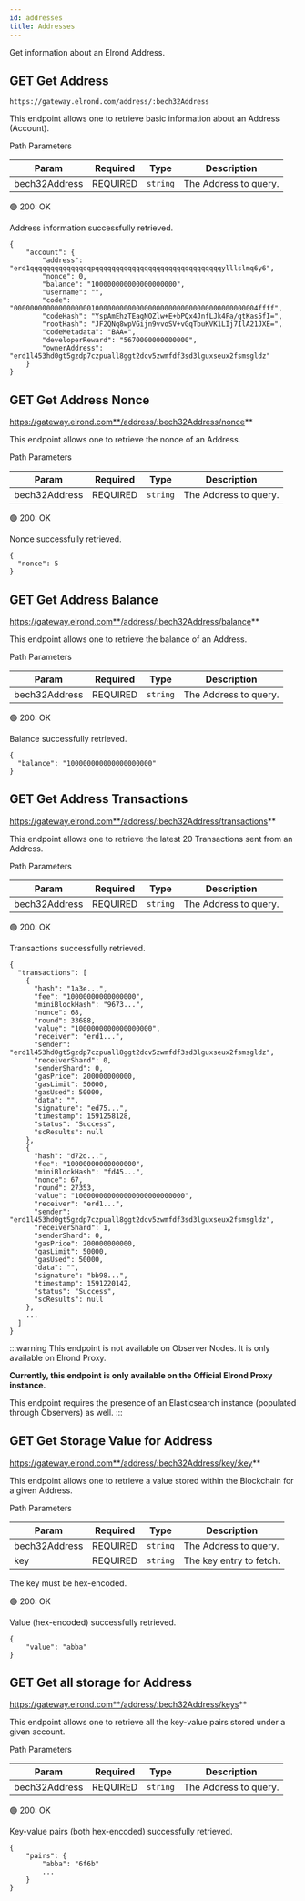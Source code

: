 ```yaml
---
id: addresses
title: Addresses
---
```


Get information about an Elrond Address.

## <span class="badge badge-primary">GET</span> **Get Address**

`https://gateway.elrond.com/address/:bech32Address`

This endpoint allows one to retrieve basic information about an Address (Account).

<!--DOCUSAURUS_CODE_TABS-->

<!--Request-->

Path Parameters

| Param         | Required                                  | Type     | Description           |
| ------------- | ----------------------------------------- | -------- | --------------------- |
| bech32Address | <span class="text-danger">REQUIRED</span> | `string` | The Address to query. |

<!--Response-->

🟢 200: OK

Address information successfully retrieved.

```
{
    "account": {
        "address": "erd1qqqqqqqqqqqqqqqpqqqqqqqqqqqqqqqqqqqqqqqqqqqqqqqylllslmq6y6",
        "nonce": 0,
        "balance": "100000000000000000000",
        "username": "",
        "code": "000000000000000000010000000000000000000000000000000000000004ffff",
        "codeHash": "YspAmEhzTEaqNOZlw+E+bPQx4JnfLJk4Fa/gtKas5fI=",
        "rootHash": "JF2QNq8wpVGijn9vvoSV+vGqTbuKVK1LIj7IlA21JXE=",
        "codeMetadata": "BAA=",
        "developerReward": "5670000000000000",
        "ownerAddress": "erd1l453hd0gt5gzdp7czpuall8ggt2dcv5zwmfdf3sd3lguxseux2fsmsgldz"
    }
}
```

<!--END_DOCUSAURUS_CODE_TABS-->

## <span class="badge badge-primary">GET</span> **Get Address Nonce**

https://gateway.elrond.com**/address/:bech32Address/nonce**

This endpoint allows one to retrieve the nonce of an Address.

<!--DOCUSAURUS_CODE_TABS-->

<!--Request-->

Path Parameters

| Param         | Required                                  | Type     | Description           |
| ------------- | ----------------------------------------- | -------- | --------------------- |
| bech32Address | <span class="text-danger">REQUIRED</span> | `string` | The Address to query. |

<!--Response-->

🟢 200: OK

Nonce successfully retrieved.

```
{
  "nonce": 5
}
```

<!--END_DOCUSAURUS_CODE_TABS-->

## <span class="badge badge-primary">GET</span> **Get Address Balance**

https://gateway.elrond.com**/address/:bech32Address/balance**

This endpoint allows one to retrieve the balance of an Address.

<!--DOCUSAURUS_CODE_TABS-->

<!--Request-->

Path Parameters

| Param         | Required                                  | Type     | Description           |
| ------------- | ----------------------------------------- | -------- | --------------------- |
| bech32Address | <span class="text-danger">REQUIRED</span> | `string` | The Address to query. |

<!--Response-->

🟢 200: OK

Balance successfully retrieved.

```
{
  "balance": "100000000000000000000"
}
```

<!--END_DOCUSAURUS_CODE_TABS-->

## <span class="badge badge-primary">GET</span> **Get Address Transactions**

https://gateway.elrond.com**/address/:bech32Address/transactions**

This endpoint allows one to retrieve the latest 20 Transactions sent from an Address.

<!--DOCUSAURUS_CODE_TABS-->

<!--Request-->

Path Parameters

| Param         | Required                                  | Type     | Description           |
| ------------- | ----------------------------------------- | -------- | --------------------- |
| bech32Address | <span class="text-danger">REQUIRED</span> | `string` | The Address to query. |

<!--Response-->

🟢 200: OK

Transactions successfully retrieved.

```
{
  "transactions": [
    {
      "hash": "1a3e...",
      "fee": "10000000000000000",
      "miniBlockHash": "9673...",
      "nonce": 68,
      "round": 33688,
      "value": "1000000000000000000",
      "receiver": "erd1...",
      "sender": "erd1l453hd0gt5gzdp7czpuall8ggt2dcv5zwmfdf3sd3lguxseux2fsmsgldz",
      "receiverShard": 0,
      "senderShard": 0,
      "gasPrice": 200000000000,
      "gasLimit": 50000,
      "gasUsed": 50000,
      "data": "",
      "signature": "ed75...",
      "timestamp": 1591258128,
      "status": "Success",
      "scResults": null
    },
    {
      "hash": "d72d...",
      "fee": "10000000000000000",
      "miniBlockHash": "fd45...",
      "nonce": 67,
      "round": 27353,
      "value": "100000000000000000000000000",
      "receiver": "erd1...",
      "sender": "erd1l453hd0gt5gzdp7czpuall8ggt2dcv5zwmfdf3sd3lguxseux2fsmsgldz",
      "receiverShard": 1,
      "senderShard": 0,
      "gasPrice": 200000000000,
      "gasLimit": 50000,
      "gasUsed": 50000,
      "data": "",
      "signature": "bb98...",
      "timestamp": 1591220142,
      "status": "Success",
      "scResults": null
    },
    ...
  ]
}
```

<!--END_DOCUSAURUS_CODE_TABS-->

:::warning
This endpoint is not available on Observer Nodes. It is only available on Elrond Proxy.

**Currently, this endpoint is only available on the Official Elrond Proxy instance.**

This endpoint requires the presence of an Elasticsearch instance (populated through Observers) as well.
:::

## <span class="badge badge-primary">GET</span> **Get Storage Value for Address**

https://gateway.elrond.com**/address/:bech32Address/key/:key**

This endpoint allows one to retrieve a value stored within the Blockchain for a given Address.

<!--DOCUSAURUS_CODE_TABS-->

<!--Request-->

Path Parameters

| Param         | Required                                  | Type     | Description                 |
| ------------- | ----------------------------------------- | -------- | --------------------------- |
| bech32Address | <span class="text-danger">REQUIRED</span> | `string` | The Address to query.       |
| key           | <span class="text-danger">REQUIRED</span> | `string` | The key entry to fetch.     |

The key must be hex-encoded.

<!--Response-->

🟢 200: OK

Value (hex-encoded) successfully retrieved.

```
{
    "value": "abba"
}
```

<!--END_DOCUSAURUS_CODE_TABS-->

## <span class="badge badge-primary">GET</span> **Get all storage for Address**

https://gateway.elrond.com**/address/:bech32Address/keys**

This endpoint allows one to retrieve all the key-value pairs stored under a given account.

<!--DOCUSAURUS_CODE_TABS-->

<!--Request-->

Path Parameters

| Param         | Required                                  | Type     | Description                 |
| ------------- | ----------------------------------------- | -------- | --------------------------- |
| bech32Address | <span class="text-danger">REQUIRED</span> | `string` | The Address to query.       |

<!--Response-->

🟢 200: OK

Key-value pairs (both hex-encoded) successfully retrieved.

```
{
    "pairs": {
        "abba": "6f6b"
        ...
    }
}
```

<!--END_DOCUSAURUS_CODE_TABS-->

